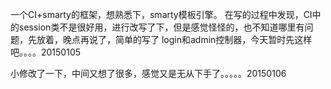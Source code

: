 一个CI+smarty的框架，想熟悉下，smarty模板引擎。
在写的过程中发现，CI中的session类不是很好用，进行改写了下，但是感觉怪怪的，也不知道哪里有问题，先放着，晚点再说了，简单的写了 login和admin控制器，今天暂时先这样吧。。。。20150105

小修改了一下，中间又想了很多，感觉又是无从下手了。。。。。20150106
